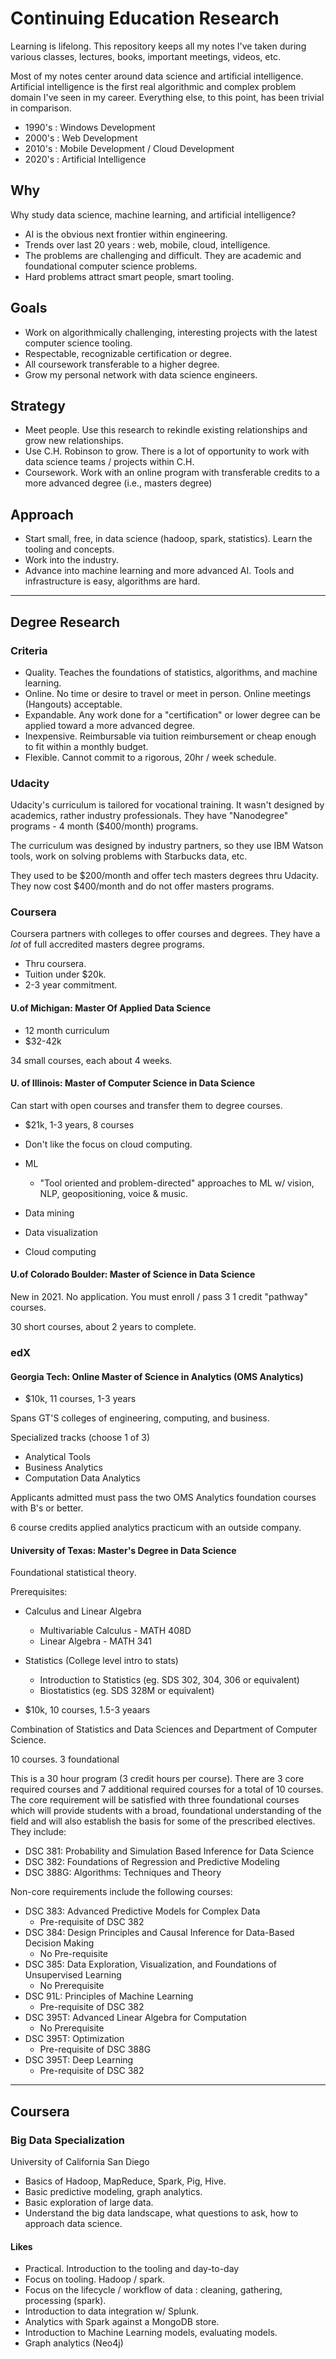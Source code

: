 # Continuing Education Research

Learning is lifelong. This repository keeps all my notes I've taken during various classes, lectures, books, important meetings, videos, etc.

Most of my notes center around data science and artificial intelligence. Artificial intelligence is the first real algorithmic and complex problem domain I've seen in my career. Everything else, to this point, has been trivial in comparison.

* 1990's : Windows Development
* 2000's : Web Development
* 2010's : Mobile Development / Cloud Development
* 2020's : Artificial Intelligence

## Why

Why study data science, machine learning, and artificial intelligence?

* AI is the obvious next frontier within engineering.
* Trends over last 20 years : web, mobile, cloud, intelligence.
* The problems are challenging and difficult. They are academic and foundational computer science problems.
* Hard problems attract smart people, smart tooling.

## Goals

* Work on algorithmically challenging, interesting projects with the latest computer science tooling.
* Respectable, recognizable certification or degree.
* All coursework transferable to a higher degree.
* Grow my personal network with data science engineers.

## Strategy

* Meet people. Use this research to rekindle existing relationships and grow new relationships.
* Use C.H. Robinson to grow. There is a lot of opportunity to work with data science teams / projects within C.H.
* Coursework. Work with an online program with transferable credits to a more advanced degree (i.e., masters degree)

## Approach

* Start small, free, in data science (hadoop, spark, statistics). Learn the tooling and concepts.
* Work into the industry.
* Advance into machine learning and more advanced AI. Tools and infrastructure is easy, algorithms are hard.

--------------------------------------------------------------------------------

## Degree Research

### Criteria

* Quality. Teaches the foundations of statistics, algorithms, and machine learning.
* Online. No time or desire to travel or meet in person. Online meetings (Hangouts) acceptable.
* Expandable. Any work done for a "certification" or lower degree can be applied toward a more advanced degree.
* Inexpensive. Reimbursable via tuition reimbursement or cheap enough to fit within a monthly budget.
* Flexible. Cannot commit to a rigorous, 20hr / week schedule.

### Udacity

Udacity's curriculum is tailored for vocational training. It wasn't designed by
academics, rather industry professionals. They have "Nanodegree" programs - 4
month ($400/month) programs.

The curriculum was designed by industry partners, so they use IBM Watson tools,
work on solving problems with Starbucks data, etc.

They used to be $200/month and offer tech masters degrees thru Udacity. They now
cost $400/month and do not offer masters programs.

### Coursera

Coursera partners with colleges to offer courses and degrees. They have a *lot*
of full accredited masters degree programs.

* Thru coursera.
* Tuition under $20k.
* 2-3 year commitment.

#### U.of Michigan: Master Of Applied Data Science

* 12 month curriculum
* $32-42k

34 small courses, each about 4 weeks.


#### U. of Illinois: Master of Computer Science in Data Science

Can start with open courses and transfer them to degree courses.

* $21k, 1-3 years, 8 courses

* Don't like the focus on cloud computing.

* ML
  * "Tool oriented and problem-directed" approaches to ML w/ vision, NLP,
    geopositioning, voice & music.
* Data mining
* Data visualization
* Cloud computing

#### U.of Colorado Boulder: Master of Science in Data Science

New in 2021. No application. You must enroll / pass 3 1 credit "pathway" courses.

30 short courses, about 2 years to complete.

### edX

#### Georgia Tech: Online Master of Science in Analytics (OMS Analytics)

* $10k, 11 courses, 1-3 years

Spans GT'S colleges of engineering, computing, and business.

Specialized tracks (choose 1 of 3)

* Analytical Tools
* Business Analytics
* Computation Data Analytics

Applicants admitted must pass the two OMS Analytics foundation courses with B's or better.

6 course credits applied analytics practicum with an outside company.

#### University of Texas: Master's Degree in Data Science

Foundational statistical theory.

Prerequisites:

* Calculus and Linear Algebra
  * Multivariable Calculus - MATH 408D
  * Linear Algebra - MATH 341

* Statistics (College level intro to stats)
  * Introduction to Statistics (eg. SDS 302, 304, 306 or equivalent)
  * Biostatistics (eg. SDS 328M or equivalent)

* $10k, 10 courses, 1.5-3 yeaars

Combination of Statistics and Data Sciences and Department of Computer Science.

10 courses. 3 foundational

This is a 30 hour program (3 credit hours per course). There are 3 core required courses and 7 additional required courses for a total of 10 courses. The core requirement will be satisfied with three foundational courses which will provide students with a broad, foundational understanding of the field and will also establish the basis for some of the prescribed electives. They include:

* DSC 381: Probability and Simulation Based Inference for Data Science
* DSC 382: Foundations of Regression and Predictive Modeling
* DSC 388G: Algorithms: Techniques and Theory

Non-core requirements include the following courses:

* DSC 383: Advanced Predictive Models for Complex Data
  * Pre-requisite of DSC 382
* DSC 384: Design Principles and Causal Inference for Data-Based Decision Making
  * No Pre-requisite
* DSC 385: Data Exploration, Visualization, and Foundations of Unsupervised Learning
  * No Prerequisite
* DSC 91L: Principles of Machine Learning
  * Pre-requisite of DSC 382
* DSC 395T: Advanced Linear Algebra for Computation
  * No Prerequisite
* DSC 395T: Optimization
  * Pre-requisite of DSC 388G
* DSC 395T: Deep Learning
  * Pre-requisite of DSC 382


---

## Coursera

### Big Data Specialization

University of California San Diego

* Basics of Hadoop, MapReduce, Spark, Pig, Hive.
* Basic predictive modeling, graph analytics.
* Basic exploration of large data.
* Understand the big data landscape, what questions to ask, how to approach data science.

#### Likes

* Practical. Introduction to the tooling and day-to-day
* Focus on tooling. Hadoop / spark.
* Focus on the lifecycle / workflow of data : cleaning, gathering, processing (spark).
* Introduction to data integration w/ Splunk.
* Analytics with Spark against a MongoDB store.
* Introduction to Machine Learning models, evaluating models.
* Graph analytics (Neo4j)